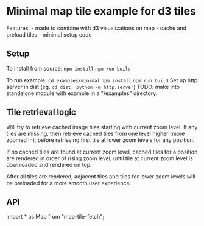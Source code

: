 # Minimal map tile example for d3 tiles

Features:
    - made to combine with d3 visualizations on map
    - cache and preload tiles
    - minimal setup code

## Setup
To install from source:
`npm install`
`npm run build`

To run example:
`cd examples/minimal`
`npm install`
`npm run build`
Set up http server in dist (eg. `cd dist; python -m http.server`)
TODO: make into standalone module with example in a "/examples" directory.

## Tile retrieval logic
Will try to retrieve cached image tiles starting with current zoom level. If any tiles are missing, then retrieve cached tiles from one level higher (more zoomed in), before retrieving first tile at lower zoom levels for any position.

If no cached tiles are found at current zoom level, cached tiles for a position are rendered in order of rising zoom level, until tile at current zoom level is downloaded and rendered on top.

After all tiles are rendered, adjacent tiles and tiles for lower zoom levels will be preloaded for a more smooth user experience.


## API

import * as Map from "map-tile-fetch";
